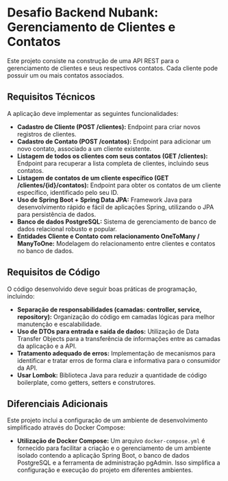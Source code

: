 # Desafio Backend Nubank: Gerenciamento de Clientes e Contatos

Este projeto consiste na construção de uma API REST para o gerenciamento de clientes e seus respectivos contatos. Cada cliente pode possuir um ou mais contatos associados.

## Requisitos Técnicos

A aplicação deve implementar as seguintes funcionalidades:

* **Cadastro de Cliente (POST /clientes):** Endpoint para criar novos registros de clientes.
* **Cadastro de Contato (POST /contatos):** Endpoint para adicionar um novo contato, associado a um cliente existente.
* **Listagem de todos os clientes com seus contatos (GET /clientes):** Endpoint para recuperar a lista completa de clientes, incluindo seus contatos.
* **Listagem de contatos de um cliente específico (GET /clientes/{id}/contatos):** Endpoint para obter os contatos de um cliente específico, identificado pelo seu ID.
* **Uso de Spring Boot + Spring Data JPA:** Framework Java para desenvolvimento rápido e fácil de aplicações Spring, utilizando o JPA para persistência de dados.
* **Banco de dados PostgreSQL:** Sistema de gerenciamento de banco de dados relacional robusto e popular.
* **Entidades Cliente e Contato com relacionamento OneToMany / ManyToOne:** Modelagem do relacionamento entre clientes e contatos no banco de dados.

## Requisitos de Código

O código desenvolvido deve seguir boas práticas de programação, incluindo:

* **Separação de responsabilidades (camadas: controller, service, repository):** Organização do código em camadas lógicas para melhor manutenção e escalabilidade.
* **Uso de DTOs para entrada e saída de dados:** Utilização de Data Transfer Objects para a transferência de informações entre as camadas da aplicação e a API.
* **Tratamento adequado de erros:** Implementação de mecanismos para identificar e tratar erros de forma clara e informativa para o consumidor da API.
* **Usar Lombok:** Biblioteca Java para reduzir a quantidade de código boilerplate, como getters, setters e construtores.

## Diferenciais Adicionais

Este projeto inclui a configuração de um ambiente de desenvolvimento simplificado através do Docker Compose:

* **Utilização de Docker Compose:** Um arquivo `docker-compose.yml` é fornecido para facilitar a criação e o gerenciamento de um ambiente isolado contendo a aplicação Spring Boot, o banco de dados PostgreSQL e a ferramenta de administração pgAdmin. Isso simplifica a configuração e execução do projeto em diferentes ambientes.
